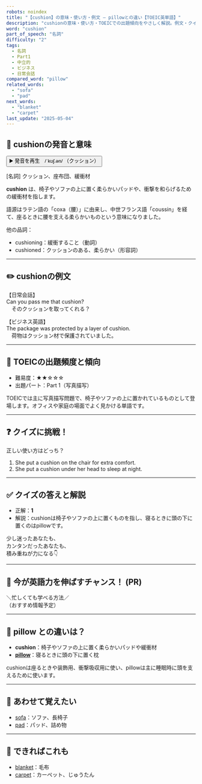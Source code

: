 ```yaml
---
robots: noindex
title: "【cushion】の意味・使い方・例文 ― pillowとの違い【TOEIC英単語】"
description: "cushionの意味・使い方・TOEICでの出題傾向をやさしく解説。例文・クイズ付きでpillowとの違いもわかりやすく学べます。"
word: "cushion"
part_of_speech: "名詞"
difficulty: "2"
tags:
  - 名詞
  - Part1
  - 中立的
  - ビジネス
  - 日常会話
compared_word: "pillow"
related_words:
  - "sofa"
  - "pad"
next_words:
  - "blanket"
  - "carpet"
last_update: "2025-05-04"
---
```


## 🔰 cushionの発音と意味

<button class="play-audio" onclick="playTTS('cushion')">
  <span class="play-audio-main">
    ▶️ 発音を再生　/ˈkʊʃ.ən/
  </span>
  <span class="play-audio-sub">
    （クッション）
  </span>
</button>

[名詞] クッション、座布団、緩衝材

**cushion** は、椅子やソファの上に置く柔らかいパッドや、衝撃を和らげるための緩衝材を指します。

語源はラテン語の「coxa（腰）」に由来し、中世フランス語「coussin」を経て、座るときに腰を支える柔らかいものという意味になりました。

他の品詞：  
- cushioning：緩衝すること（動詞）
- cushioned：クッションのある、柔らかい（形容詞）

---

## ✏️ cushionの例文

【日常会話】  
Can you pass me that cushion?  
　そのクッションを取ってくれる？

【ビジネス英語】  
The package was protected by a layer of cushion.  
　荷物はクッション材で保護されていました。

---

## 🎯 TOEICの出題頻度と傾向

- 難易度：★★☆☆☆
- 出題パート：Part 1（写真描写）

TOEICでは主に写真描写問題で、椅子やソファの上に置かれているものとして登場します。オフィスや家庭の場面でよく見かける単語です。

---

## ❓ クイズに挑戦！

正しい使い方はどっち？

1. She put a cushion on the chair for extra comfort.  
2. She put a cushion under her head to sleep at night.

---

## ✅ クイズの答えと解説

- 正解：**1**
- 解説：cushionは椅子やソファの上に置くものを指し、寝るときに頭の下に置くのはpillowです。

少し迷ったあなたも、  
カンタンだったあなたも、  
積み重ねが力になる👇️

---

## 🚀 今が英語力を伸ばすチャンス！ (PR)

<div class="info-center">
＼忙しくても学べる方法／<br>  
（おすすめ情報予定）
</div>

---

## 🤔  pillow との違いは？

- **cushion**：椅子やソファの上に置く柔らかいパッドや緩衝材
- **[pillow](/pillow)**：寝るときに頭の下に置く枕

cushionは座るときや装飾用、衝撃吸収用に使い、pillowは主に睡眠時に頭を支えるために使います。

---

## 🧩 あわせて覚えたい

- [sofa](/sofa)：ソファ、長椅子
- [pad](/pad)：パッド、詰め物

---

## 📖 できればこれも

- [blanket](/blanket)：毛布
- [carpet](/carpet)：カーペット、じゅうたん

<!-- cvid: aid47_bid30 -->
